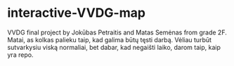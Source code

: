 # interactive-VVDG-map

VVDG final project by Jokūbas Petraitis and Matas Semėnas from grade 2F.
Matai, as kolkas palieku taip, kad galima būtų tęsti darbą. Vėliau turbūt sutvarkysiu viską normaliai, bet dabar, kad negaišti laiko, darom taip, kaip yra repo.
